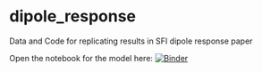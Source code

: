 # dipole_response
Data and Code for replicating results in SFI dipole response paper

Open the notebook for the model here: 
[![Binder](https://mybinder.org/badge_logo.svg)](https://mybinder.org/v2/gh/lhutcheson/dipole_response/HEAD?labpath=.%2Fbin%2Fminimal_model.ipynb)

